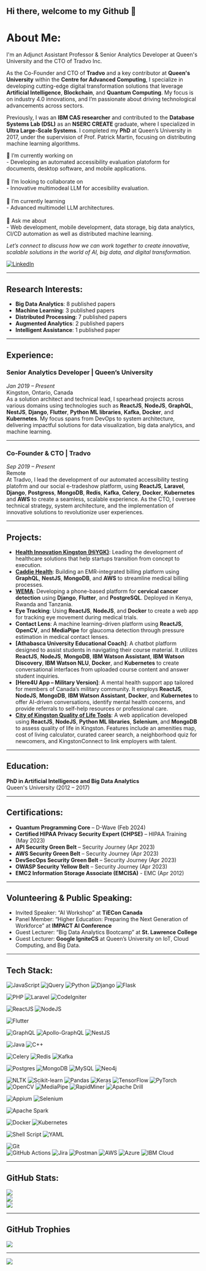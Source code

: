 ## Hi there, welcome to my Github 👋

# About Me:
I'm an Adjunct Assistant Professor & Senior Analytics Developer at Queen's University and the CTO of Tradvo Inc.

As the Co-Founder and CTO of **Tradvo** and a key contributor at **Queen's University** within the **Centre for Advanced Computing**, I specialize in developing cutting-edge digital transformation solutions that leverage **Artificial Intelligence**, **Blockchain**, and **Quantum Computing**. My focus is on industry 4.0 innovations, and I’m passionate about driving technological advancements across sectors.

Previously, I was an **IBM CAS researcher** and contributed to the **Database Systems Lab (DSL)** as an **NSERC CREATE** graduate, where I specialized in **Ultra Large-Scale Systems**. I completed my **PhD** at Queen’s University in 2017, under the supervision of Prof. Patrick Martin, focusing on distributing machine learning algorithms.

🔭 I’m currently working on<br>- Developing an automated accessibility evaluation platoform for documents, desktop software, and mobile applications.<br><br> 👯 I’m looking to collaborate on<br>- Innovative multimodeal LLM for accesibility evaluation.<br><br> 🌱 I’m currently learning<br>- Advanced multimodel LLM architectures.<br><br> 💬 Ask me about<br>- Web development, mobile development, data storage, big data analytics, CI/CD automation as well as distributed machine learning.<br>


*Let’s connect to discuss how we can work together to create innovative, scalable solutions in the world of AI, big data, and digital transformation.*

[![LinkedIn](https://img.shields.io/badge/LinkedIn-%230077B5.svg?logo=linkedin&logoColor=white)](https://linkedin.com/in/skhalifa) 

---

## Research Interests:
- **Big Data Analytics**: 8 published papers
- **Machine Learning**: 3 published papers
- **Distributed Processing**: 7 published papers
- **Augmented Analytics**: 2 published papers
- **Intelligent Assistance**: 1 published paper

---

## Experience:

### Senior Analytics Developer | Queen’s University  
*Jan 2019 – Present*  
Kingston, Ontario, Canada  
As a solution architect and technical lead, I spearhead projects across various domains using technologies such as **ReactJS**, **NodeJS**, **GraphQL**, **NestJS**, **Django**, **Flutter**, **Python ML libraries**, **Kafka**, **Docker**, and **Kubernetes**. My focus spans from DevOps to system architecture, delivering impactful solutions for data visualization, big data analytics, and machine learning.

---

### Co-Founder & CTO | Tradvo  
*Sep 2019 – Present*  
Remote  
At Tradvo, I lead the development of our automated accessibility testing platofrm and our social e-tradeshow platform, using **ReactJS**, **Laravel**,  **Django**,  **Postgress**, **MongoDB**, **Redis**, **Kafka**, **Celery**, **Docker**, **Kubernetes** and **AWS** to create a seamless, scalable experience. As the CTO, I oversee technical strategy, system architecture, and the implementation of innovative solutions to revolutionize user experiences.

---

## Projects:
- **[Health Innovation Kingston (HiYGK)](https://www.investkingston.ca/hiygk/)**: Leading the development of healthcare solutions that help startups transition from concept to execution.
- **[Caddie Health](https://www.caddie.health/)**: Building an EMR-integrated billing platform using **GraphQL**, **NestJS**, **MongoDB**, and **AWS** to streamline medical billing processes.
- **[WEMA](https://www.wema.ca/)**: Developing a phone-based platform for **cervical cancer detection** using **Django**, **Flutter**, and **PostgreSQL**. Deployed in Kenya, Rwanda and Tanzania.
- **Eye Tracking**: Using **ReactJS**, **NodeJS**, and **Docker** to create a web app for tracking eye movement during medical trials.
- **Contact Lens**: A machine learning-driven platform using **ReactJS**, **OpenCV**, and **MediaPipe** for glaucoma detection through pressure estimation in medical contact lenses.
- **[Athabasca University Educational Coach]**: A chatbot platform designed to assist students in navigating their course material. It utilizes **ReactJS**, **NodeJS**, **MongoDB**, **IBM Watson Assistant**, **IBM Watson Discovery**, **IBM Watson NLU**, **Docker**, and **Kubernetes** to create conversational interfaces from uploaded course content and answer student inquiries.
- **[Here4U App – Military Version]**: A mental health support app tailored for members of Canada’s military community. It employs **ReactJS**, **NodeJS**, **MongoDB**, **IBM Watson Assistant**, **Docker**, and **Kubernetes** to offer AI-driven conversations, identify mental health concerns, and provide referrals to self-help resources or professional care.
- **[City of Kingston Quality of Life Tools](https://www.possiblemadehere.org/)**: A web application developed using **ReactJS**, **NodeJS**, **Python ML libraries**, **Selenium**, and **MongoDB** to assess quality of life in Kingston. Features include an amenities map, cost of living calculator, curated career search, a neighborhood quiz for newcomers, and KingstonConnect to link employers with talent.

---

## Education:

**PhD in Artificial Intelligence and Big Data Analytics**  
Queen's University (2012 – 2017)

---

## Certifications:
- **Quantum Programming Core** – D-Wave (Feb 2024)
- **Certified HIPAA Privacy Security Expert (CHPSE)** – HIPAA Training (May 2023)
- **API Security Green Belt** – Security Journey (Apr 2023)
- **AWS Security Green Belt** – Security Journey (Apr 2023)
- **DevSecOps Security Green Belt** – Security Journey (Apr 2023)
- **OWASP Security Yellow Belt** – Security Journey (Apr 2023)
- **EMC2 Information Storage Associate (EMCISA)** - EMC (Apr 2012)

---

## Volunteering & Public Speaking:
- Invited Speaker: “AI Workshop” at **TiECon Canada**
- Panel Member: “Higher Education: Preparing the Next Generation of Workforce” at **IMPACT AI Conference**
- Guest Lecturer: “Big Data Analytics Bootcamp” at **St. Lawrence College**
- Guest Lecturer: **Google IgniteCS** at Queen’s University on IoT, Cloud Computing, and Big Data.

---

## Tech Stack:
![JavaScript](https://img.shields.io/badge/javascript-%23323330.svg?style=for-the-badge&logo=javascript&logoColor=%23F7DF1E) 
![jQuery](https://img.shields.io/badge/jquery-%230769AD.svg?style=for-the-badge&logo=jquery&logoColor=white)
![Python](https://img.shields.io/badge/python-3670A0?style=for-the-badge&logo=python&logoColor=ffdd54) 
![Django](https://img.shields.io/badge/django-%23092E20.svg?style=for-the-badge&logo=django&logoColor=white) 
![Flask](https://img.shields.io/badge/flask-%23000.svg?style=for-the-badge&logo=flask&logoColor=white) 

![PHP](https://img.shields.io/badge/PHP-777BB4?style=for-the-badge&logo=php&logoColor=white)
![Laravel](https://img.shields.io/badge/laravel-%23FF2D20.svg?style=for-the-badge&logo=laravel&logoColor=white)
![CodeIgniter](https://img.shields.io/badge/CodeIgniter-DD4814?style=for-the-badge&logo=codeigniter&logoColor=white)

![ReactJS](https://img.shields.io/badge/reactjs-%2320232a.svg?style=for-the-badge&logo=react&logoColor=%2361DAFB)
![NodeJS](https://img.shields.io/badge/node.js-6DA55F?style=for-the-badge&logo=node.js&logoColor=white)

![Flutter](https://img.shields.io/badge/flutter-%2302569B.svg?style=for-the-badge&logo=flutter&logoColor=white)

![GraphQL](https://img.shields.io/badge/-GraphQL-E10098?style=for-the-badge&logo=graphql&logoColor=white) 
![Apollo-GraphQL](https://img.shields.io/badge/-ApolloGraphQL-311C87?style=for-the-badge&logo=apollo-graphql) 
![NestJS](https://img.shields.io/badge/nestjs-%23E0234E.svg?style=for-the-badge&logo=nestjs&logoColor=white)

![Java](https://img.shields.io/badge/Java-007396?style=for-the-badge&logo=java&logoColor=white)
![C++](https://img.shields.io/badge/C%2B%2B-00599C?style=for-the-badge&logo=cplusplus&logoColor=white)

![Celery](https://img.shields.io/badge/celery-37814A?style=for-the-badge&logo=celery&logoColor=white)
![Redis](https://img.shields.io/badge/redis-%23DC382D.svg?style=for-the-badge&logo=redis&logoColor=white)
![Kafka](https://img.shields.io/badge/kafka-%23000000.svg?style=for-the-badge&logo=apache-kafka&logoColor=white)

![Postgres](https://img.shields.io/badge/postgres-%23336791.svg?style=for-the-badge&logo=postgresql&logoColor=white)
![MongoDB](https://img.shields.io/badge/mongodb-%2347A248.svg?style=for-the-badge&logo=mongodb&logoColor=white)
![MySQL](https://img.shields.io/badge/mysql-4479A1?style=for-the-badge&logo=mysql&logoColor=white)
![Neo4j](https://img.shields.io/badge/Neo4j-008CC1?style=for-the-badge&logo=neo4j&logoColor=white)

![NLTK](https://img.shields.io/badge/NLTK-85B572?style=for-the-badge&logo=nltk&logoColor=white)
![Scikit-learn](https://img.shields.io/badge/scikit--learn-F7931E?style=for-the-badge&logo=scikitlearn&logoColor=white)
![Pandas](https://img.shields.io/badge/pandas-150458?style=for-the-badge&logo=pandas&logoColor=white)
![Keras](https://img.shields.io/badge/Keras-D00000?style=for-the-badge&logo=keras&logoColor=white)
![TensorFlow](https://img.shields.io/badge/TensorFlow-FF6F00?style=for-the-badge&logo=tensorflow&logoColor=white)
![PyTorch](https://img.shields.io/badge/PyTorch-EE4C2C?style=for-the-badge&logo=pytorch&logoColor=white)
![OpenCV](https://img.shields.io/badge/opencv-%235C3EE8.svg?style=for-the-badge&logo=opencv&logoColor=white)
![MediaPipe](https://img.shields.io/badge/mediapipe-%23FF9800.svg?style=for-the-badge&logo=mediapipe&logoColor=white)
![RapidMiner](https://img.shields.io/badge/RapidMiner-015BA5?style=for-the-badge&logo=rapidminer&logoColor=white)
![Apache Drill](https://img.shields.io/badge/Apache%20Drill-CB0000?style=for-the-badge&logo=apachedrill&logoColor=white)

![Appium](https://img.shields.io/badge/appium-47B2E4?style=for-the-badge&logo=appium&logoColor=white)
![Selenium](https://img.shields.io/badge/selenium-43B02A?style=for-the-badge&logo=selenium&logoColor=white)

![Apache Spark](https://img.shields.io/badge/Apache%20Spark-E25A1C?style=for-the-badge&logo=apachespark&logoColor=white)

![Docker](https://img.shields.io/badge/docker-%230db7ed.svg?style=for-the-badge&logo=docker&logoColor=white)
![Kubernetes](https://img.shields.io/badge/kubernetes-%23326ce5.svg?style=for-the-badge&logo=kubernetes&logoColor=white)

![Shell Script](https://img.shields.io/badge/shell_script-%23121011.svg?style=for-the-badge&logo=gnu-bash&logoColor=white) 
![YAML](https://img.shields.io/badge/yaml-%23ffffff.svg?style=for-the-badge&logo=yaml&logoColor=151515) 

![Git](https://img.shields.io/badge/git-%23F05033.svg?style=for-the-badge&logo=git&logoColor=white)  
![GitHub Actions](https://img.shields.io/badge/github%20actions-%232671E5.svg?style=for-the-badge&logo=githubactions&logoColor=white) 
![Jira](https://img.shields.io/badge/jira-%230A0FFF.svg?style=for-the-badge&logo=jira&logoColor=white) 
![Postman](https://img.shields.io/badge/Postman-FF6C37?style=for-the-badge&logo=postman&logoColor=white)
![AWS](https://img.shields.io/badge/AWS-%23FF9900.svg?style=for-the-badge&logo=amazon-aws&logoColor=white) 
![Azure](https://img.shields.io/badge/Microsoft%20Azure-0078D4?style=for-the-badge&logo=microsoftazure&logoColor=white)
![IBM Cloud](https://img.shields.io/badge/IBM%20Cloud-1261FE?style=for-the-badge&logo=ibmcloud&logoColor=white)

---

## GitHub Stats:
![](https://github-readme-stats.vercel.app/api?username=skhalifa&theme=onedark&hide_border=false&include_all_commits=true&count_private=true)<br/>
![](https://github-readme-streak-stats.herokuapp.com/?user=skhalifa&theme=onedark&hide_border=false)<br/>
![](https://github-readme-stats.vercel.app/api/top-langs/?username=skhalifa&theme=onedark&hide_border=false&include_all_commits=true&count_private=true&layout=compact)

---

## GitHub Trophies
![](https://github-profile-trophy.vercel.app/?username=skhalifa&theme=dark&no-frame=false&no-bg=true&margin-w=4)

---

[![](https://visitcount.itsvg.in/api?id=skhalifa&icon=0&color=0)](https://visitcount.itsvg.in)

